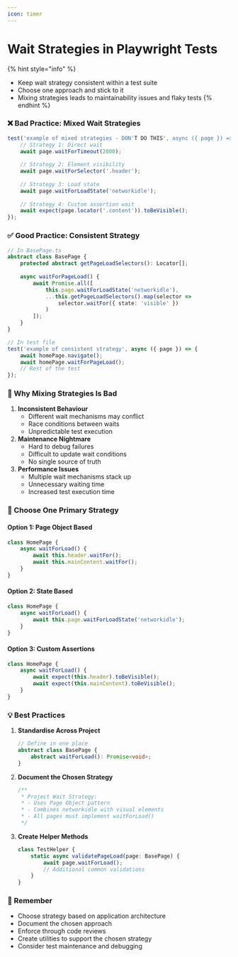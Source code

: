 ```yaml
---
icon: timer
---
```


# Wait Strategies in Playwright Tests

{% hint style="info" %}
* Keep wait strategy consistent within a test suite
* Choose one approach and stick to it
* Mixing strategies leads to maintainability issues and flaky tests
{% endhint %}

### ❌ Bad Practice: Mixed Wait Strategies

```typescript
test('example of mixed strategies - DON'T DO THIS', async ({ page }) => {
    // Strategy 1: Direct wait
    await page.waitForTimeout(2000);
    
    // Strategy 2: Element visibility
    await page.waitForSelector('.header');
    
    // Strategy 3: Load state
    await page.waitForLoadState('networkidle');
    
    // Strategy 4: Custom assertion wait
    await expect(page.locator('.content')).toBeVisible();
});
```

### ✅ Good Practice: Consistent Strategy

```typescript
// In BasePage.ts
abstract class BasePage {
    protected abstract getPageLoadSelectors(): Locator[];
    
    async waitForPageLoad() {
        await Promise.all([
            this.page.waitForLoadState('networkidle'),
            ...this.getPageLoadSelectors().map(selector => 
                selector.waitFor({ state: 'visible' })
            )
        ]);
    }
}

// In test file
test('example of consistent strategy', async ({ page }) => {
    await homePage.navigate();
    await homePage.waitForPageLoad();
    // Rest of the test
});
```

### 🚫 Why Mixing Strategies Is Bad

1. **Inconsistent Behaviour**
   * Different wait mechanisms may conflict
   * Race conditions between waits
   * Unpredictable test execution
2. **Maintenance Nightmare**
   * Hard to debug failures
   * Difficult to update wait conditions
   * No single source of truth
3. **Performance Issues**
   * Multiple wait mechanisms stack up
   * Unnecessary waiting time
   * Increased test execution time

### 🎯 Choose One Primary Strategy

#### Option 1: Page Object Based

```typescript
class HomePage {
    async waitForLoad() {
        await this.header.waitFor();
        await this.mainContent.waitFor();
    }
}
```

#### Option 2: State Based

```typescript
class HomePage {
    async waitForLoad() {
        await this.page.waitForLoadState('networkidle');
    }
}
```

#### Option 3: Custom Assertions

```typescript
class HomePage {
    async waitForLoad() {
        await expect(this.header).toBeVisible();
        await expect(this.mainContent).toBeVisible();
    }
}
```

### 💡 Best Practices

1.  **Standardise Across Project**

    ```typescript
    // Define in one place
    abstract class BasePage {
        abstract waitForLoad(): Promise<void>;
    }
    ```
2.  **Document the Chosen Strategy**

    ```typescript
    /**
     * Project Wait Strategy:
     * - Uses Page Object pattern
     * - Combines networkidle with visual elements
     * - All pages must implement waitForLoad()
     */
    ```
3.  **Create Helper Methods**

    ```typescript
    class TestHelper {
        static async validatePageLoad(page: BasePage) {
            await page.waitForLoad();
            // Additional common validations
        }
    }
    ```

### 🎯 Remember

* Choose strategy based on application architecture
* Document the chosen approach
* Enforce through code reviews
* Create utilities to support the chosen strategy
* Consider test maintenance and debugging
